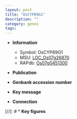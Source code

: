 ```yaml
---
layout: post
title: "OsCYP89G1"
description: ""
category: genes
tags: 
---
```


* **Information**  
    + Symbol: OsCYP89G1  
    + MSU: [LOC_Os07g26870](http://rice.uga.edu/cgi-bin/ORF_infopage.cgi?orf=LOC_Os07g26870)  
    + RAPdb: [Os07g0451300](http://rapdb.dna.affrc.go.jp/viewer/gbrowse_details/irgsp1?name=Os07g0451300)  

* **Publication**  

* **Genbank accession number**  

* **Key message**  

* **Connection**  

[//]: # * **Key figures**  



